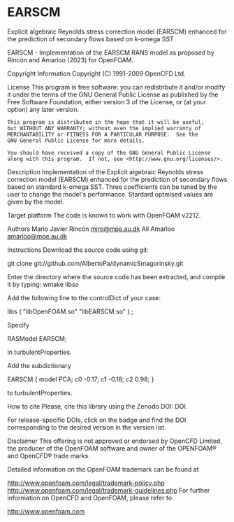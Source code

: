 # EARSCM
Explicit algebraic Reynolds stress correction model (EARSCM) enhanced for the prediction of secondary flows based on k-omega SST

EARSCM - Implementation of the EARSCM RANS model
         as proposed by Rincón and Amarloo (2023) for OpenFOAM.

Copyright Information
    Copyright (C) 1991-2009 OpenCFD Ltd.

License
    This program is free software: you can redistribute it and/or modify
    it under the terms of the GNU General Public License as published by
    the Free Software Foundation, either version 3 of the License, or
    (at your option) any later version.

    This program is distributed in the hope that it will be useful,
    but WITHOUT ANY WARRANTY; without even the implied warranty of
    MERCHANTABILITY or FITNESS FOR A PARTICULAR PURPOSE.  See the
    GNU General Public License for more details.

    You should have received a copy of the GNU General Public License
    along with this program.  If not, see <http://www.gnu.org/licenses/>.

Description
    Implementation of the Explicit algebraic Reynolds stress correction model (EARSCM)
    enhanced for the prediction of secondary flows based on standard k-omega SST.
    Three coefficients can be tuned by the user to change the model's performance.
    Stardard optmised values are given by the model.

Target platform
    The code is known to work with OpenFOAM v2212.

Authors
    Mario Javier Rincón <mjrp@mpe.au.dk>
    Ali Amarloo <amarloo@mpe.au.dk>

Instructions
Download the source code using git:

git clone git://github.com/AlbertoPa/dynamicSmagorinsky.git

Enter the directory where the source code has been extracted, and compile it by typing: wmake libso

Add the following line to the controlDict of your case:

libs ( "libOpenFOAM.so" "libEARSCM.so" ) ;

Specify

RASModel EARSCM;

in turbulentProperties.

Add the subdictionary

EARSCM { model PCA; c0 -0.17; c1 -0.18; c2 0.98; }

to turbulentProperties.

How to cite
Please, cite this library using the Zenodo DOI: DOI.

For release-specific DOIs, click on the badge and find the DOI corresponding to the desired version in the version list.

Disclaimer
This offering is not approved or endorsed by OpenCFD Limited, the producer of the OpenFOAM software and owner of the OPENFOAM® and OpenCFD® trade marks.

Detailed information on the OpenFOAM trademark can be found at

http://www.openfoam.com/legal/trademark-policy.php
http://www.openfoam.com/legal/trademark-guidelines.php
For further information on OpenCFD and OpenFOAM, please refer to

http://www.openfoam.com
